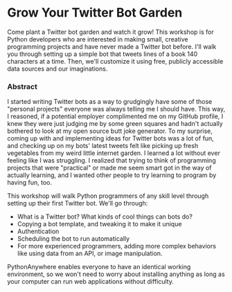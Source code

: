 # Grow Your Twitter Bot Garden

Come plant a Twitter bot garden and watch it grow! This workshop is for Python
developers who are interested in making small, creative programming projects
and have never made a Twitter bot before. I'll walk you through setting up a
simple bot that tweets lines of a book 140 characters at a time. Then, we'll
customize it using free, publicly accessible data sources and our
imaginations.

### Abstract

I started writing Twitter bots as a way to grudgingly have some of those
"personal projects" everyone was always telling me I should have. This way, I
reasoned, if a potential employer complimented me on my GitHub profile, I knew
they were just judging me by some green squares and hadn't actually bothered
to look at my open source butt joke generator. To my surprise, coming up with
and implementing ideas for Twitter bots was a lot of fun, and checking up on
my bots' latest tweets felt like picking up fresh vegetables from my weird
little internet garden. I learned a lot without ever feeling like I was
struggling. I realized that trying to think of programming projects that were
"practical" or made me seem smart got in the way of actually learning, and I
wanted other people to try learning to program by having fun, too.

This workshop will walk Python programmers of any skill level through setting
up their first Twitter bot. We'll go through:

  * What is a Twitter bot? What kinds of cool things can bots do?
  * Copying a bot template, and tweaking it to make it unique
  * Authentication
  * Scheduling the bot to run automatically
  * For more experienced programmers, adding more complex behaviors like using data from an API, or image manipulation.

PythonAnywhere enables everyone to have an identical working environment, so
we won't need to worry about installing anything as long as your computer can
run web applications without difficulty.

